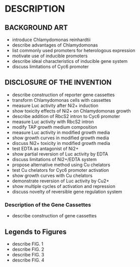 # DESCRIPTION

## BACKGROUND ART

- introduce Chlamydomonas reinhardtii
- describe advantages of Chlamydomonas
- list commonly used promoters for heterologous expression
- motivate use of inducible promoters
- describe ideal characteristics of inducible gene system
- discuss limitations of Cyc6 promoter

## DISCLOSURE OF THE INVENTION

- describe construction of reporter gene cassettes
- transform Chlamydomonas cells with cassettes
- measure Luc activity after Ni2+ induction
- show toxicity effects of Ni2+ on Chlamydomonas growth
- describe addition of RbcS2 intron to Cyc6 promoter
- measure Luc activity with RbcS2 intron
- modify TAP growth medium composition
- measure Luc activity in modified growth media
- show growth curves in modified growth media
- discuss Ni2+ toxicity in modified growth media
- test EDTA as antagonist of Ni2+
- show partial reversion of Luc activity by EDTA
- discuss limitations of Ni2+/EDTA system
- propose alternative method using Cu chelators
- test Cu chelators for Cyc6 promoter activation
- show growth curves with Cu chelators
- demonstrate reversion of Luc activity by Cu2+
- show multiple cycles of activation and repression
- discuss novelty of reversible gene regulation system

### Description of the Gene Cassettes

- describe construction of gene cassettes

## Legends to Figures

- describe FIG. 1
- describe FIG. 2
- describe FIG. 3
- describe FIG. 4

